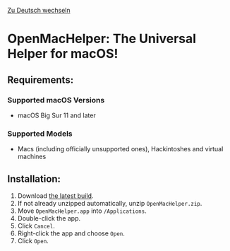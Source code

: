 [Zu Deutsch wechseln](README_DE.md)

# OpenMacHelper: The Universal Helper for macOS!

## Requirements:

### Supported macOS Versions
* macOS Big Sur 11 and later

### Supported Models
* Macs (including officially unsupported ones), Hackintoshes and virtual machines

## Installation:

1. Download [the latest build](https://nightly.link/F1248/OpenMacHelper/workflows/Build-OpenMacHelper/main/OpenMacHelper.zip).
2. If not already unzipped automatically, unzip `OpenMacHelper.zip`.
3. Move `OpenMacHelper.app` into `/Applications`.
4. Double-click the app.
5. Click `Cancel`.
6. Right-click the app and choose `Open`.
7. Click `Open`.
